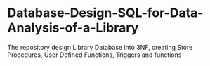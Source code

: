 # Database-Design-SQL-for-Data-Analysis-of-a-Library
The repository design Library Database into 3NF, creating Store Procedures, User Defined Functions, Triggers and functions
